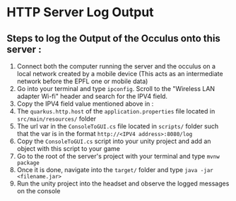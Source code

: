 # HTTP Server Log Output

## Steps to log the Output of the Occulus onto this server :

1. Connect both the computer running the server and the occulus on a local network created by a mobile device (This acts as an intermediate network before the EPFL one or mobile data)
2. Go into your terminal and type `ipconfig`. Scroll to the "Wireless LAN adapter Wi-fi" header and search for the IPV4 field.
3. Copy the IPV4 field value mentioned above in : 
  1. The `quarkus.http.host` of the `application.properties` file located in `src/main/resources/` folder
  2. The url var in the `ConsoleToGUI.cs` file located in `scripts/` folder such that the var is in the format `http://<IPV4 address>:8080/log`
4. Copy the `ConsoleToGUI.cs` script into your unity project and add an object with this script to your game
5. Go to the root of the server's project with your terminal and type `mvnw package`
6. Once it is done, navigate into the `target/` folder and type `java -jar <filename.jar>`
7. Run the unity project into the headset and observe the logged messages on the console
